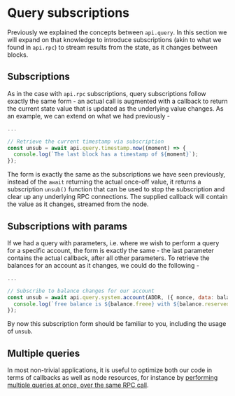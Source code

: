 # Query subscriptions

Previously we explained the concepts between `api.query`. In this section we will expand on that knowledge to introduce subscriptions (akin to what we found in `api.rpc`) to stream results from the state, as it changes between blocks.

## Subscriptions

As in the case with `api.rpc` subscriptions, query subscriptions follow exactly the same form - an actual call is augmented with a callback to return the current state value that is updated as the underlying value changes. As an example, we can extend on what we had previously -

```js
...

// Retrieve the current timestamp via subscription
const unsub = await api.query.timestamp.now((moment) => {
  console.log(`The last block has a timestamp of ${moment}`);
});
```

The form is exactly the same as the subscriptions we have seen previously, instead of the `await` returning the actual once-off value, it returns a subscription `unsub()` function that can be used to stop the subscription and clear up any underlying RPC connections. The supplied callback will contain the value as it changes, streamed from the node.

## Subscriptions with params

If we had a query with parameters, i.e. where we wish to perform a query for a specific account, the form is exactly the same - the last parameter contains the actual callback, after all other parameters. To retrieve the balances for an account as it changes, we could do the following -

```js
...

// Subscribe to balance changes for our account
const unsub = await api.query.system.account(ADDR, ({ nonce, data: balance }) => {
  console.log(`free balance is ${balance.freee} with ${balance.reserved} reserved and a nonce of ${nonce}`);
});
```

By now this subscription form should be familiar to you, including the usage of `unsub`.

## Multiple queries

In most non-trivial applications, it is useful to optimize both our code in terms of callbacks as well as node resources, for instance by [performing multiple queries at once, over the same RPC call](api.query.multi.md).
